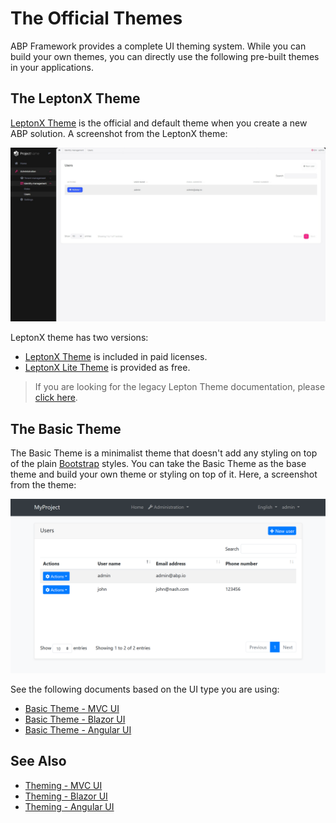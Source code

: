 # The Official Themes
ABP Framework provides a complete UI theming system. While you can build your own themes, you can directly use the following pre-built themes in your applications.

## The LeptonX Theme

[LeptonX Theme](https://x.leptontheme.com/) is the official and default theme when you create a new ABP solution. A screenshot from the LeptonX theme:

![LeptonX Lite application layout](../images/leptonxlite-theme-application-layout.jpeg)

LeptonX theme has two versions:

* [LeptonX Theme](lepton-x/index.md) is included in paid licenses.
* [LeptonX Lite Theme](lepton-x-lite/Index.md) is provided as free.

> If you are looking for the legacy Lepton Theme documentation, please [click here](lepton/index.md).

## The Basic Theme

The Basic Theme is a minimalist theme that doesn't add any styling on top of the plain [Bootstrap](https://getbootstrap.com/) styles. You can take the Basic Theme as the base theme and build your own theme or styling on top of it. Here, a screenshot from the theme:

![basic-theme-application-layout](../images/basic-theme-application-layout.png)

See the following documents based on the UI type you are using:

- [Basic Theme - MVC UI](../UI/AspNetCore/Basic-Theme.md)
- [Basic Theme - Blazor UI](../UI/Blazor/Basic-Theme.md)
- [Basic Theme - Angular UI](../UI/Angular/Basic-Theme.md)

## See Also

* [Theming - MVC UI](../UI/AspNetCore/Theming.md)
* [Theming - Blazor UI](../UI/Blazor/Theming.md)
* [Theming - Angular UI](../UI/Angular/Theming.md)